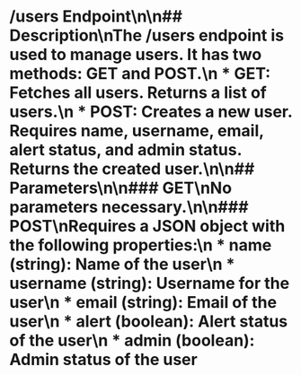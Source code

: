 # /users Endpoint\n\n## Description\nThe /users endpoint is used to manage users. It has two methods: GET and POST.\n * GET: Fetches all users. Returns a list of users.\n * POST: Creates a new user. Requires name, username, email, alert status, and admin status. Returns the created user.\n\n## Parameters\n\n### GET\nNo parameters necessary.\n\n### POST\nRequires a JSON object with the following properties:\n * name (string): Name of the user\n * username (string): Username for the user\n * email (string): Email of the user\n * alert (boolean): Alert status of the user\n * admin (boolean): Admin status of the user